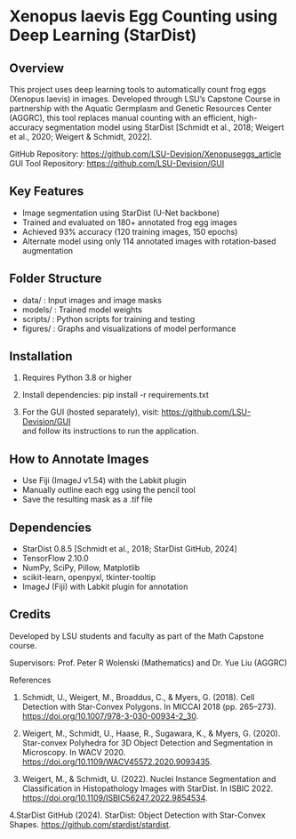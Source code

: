 Xenopus laevis Egg Counting using Deep Learning (StarDist)
===========================================================

Overview
--------
This project uses deep learning tools to automatically count frog eggs (Xenopus laevis) in images.
Developed through LSU’s Capstone Course in partnership with the Aquatic Germplasm and Genetic 
Resources Center (AGGRC), this tool replaces manual counting with an efficient, high-accuracy 
segmentation model using StarDist [Schmidt et al., 2018; Weigert et al., 2020; Weigert & Schmidt, 2022].

GitHub Repository: https://github.com/LSU-Devision/Xenopuseggs_article  
GUI Tool Repository: https://github.com/LSU-Devision/GUI

Key Features
------------
- Image segmentation using StarDist (U-Net backbone)
- Trained and evaluated on 180+ annotated frog egg images
- Achieved 93% accuracy (120 training images, 150 epochs)
- Alternate model using only 114 annotated images with rotation-based augmentation

Folder Structure
----------------
- data/         : Input images and image masks
- models/       : Trained model weights
- scripts/      : Python scripts for training and testing
- figures/      : Graphs and visualizations of model performance

Installation
------------
1. Requires Python 3.8 or higher
2. Install dependencies:
   pip install -r requirements.txt

3. For the GUI (hosted separately), visit:  https://github.com/LSU-Devision/GUI  
   and follow its instructions to run the application.

How to Annotate Images
----------------------
- Use Fiji (ImageJ v1.54) with the Labkit plugin
- Manually outline each egg using the pencil tool
- Save the resulting mask as a .tif file


Dependencies
------------
- StarDist 0.8.5 [Schmidt et al., 2018; StarDist GitHub, 2024]
- TensorFlow 2.10.0
- NumPy, SciPy, Pillow, Matplotlib
- scikit-learn, openpyxl, tkinter-tooltip
- ImageJ (Fiji) with Labkit plugin for annotation

Credits
-------
Developed by LSU students and faculty as part of the Math Capstone course.


Supervisors: Prof. Peter R Wolenski (Mathematics) and Dr. Yue Liu (AGGRC)

References
1. Schmidt, U., Weigert, M., Broaddus, C., & Myers, G. (2018). Cell Detection with Star-Convex Polygons.
In MICCAI 2018 (pp. 265–273). https://doi.org/10.1007/978-3-030-00934-2_30.

2. Weigert, M., Schmidt, U., Haase, R., Sugawara, K., & Myers, G. (2020). Star-convex Polyhedra for 3D Object Detection and Segmentation in Microscopy.
In WACV 2020. https://doi.org/10.1109/WACV45572.2020.9093435.

3. Weigert, M., & Schmidt, U. (2022). Nuclei Instance Segmentation and Classification in Histopathology Images with StarDist.
In ISBIC 2022. https://doi.org/10.1109/ISBIC56247.2022.9854534.

4.StarDist GitHub (2024). StarDist: Object Detection with Star-Convex Shapes.
https://github.com/stardist/stardist.
